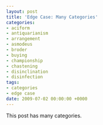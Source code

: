 ```yaml
---
layout: post
title: 'Edge Case: Many Categories'
categories:
- aciform
- antiquarianism
- arrangement
- asmodeus
- broder
- buying
- championship
- chastening
- disinclination
- disinfection
tags:
- categories
- edge case
date: 2009-07-02 00:00:00 +0000
---
```


This post has many categories.